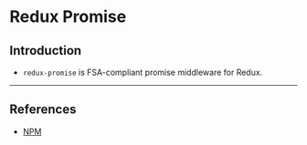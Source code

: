 # Redux Promise

## Introduction

* `redux-promise` is FSA-compliant promise middleware for Redux.

---

## References

* [NPM](https://www.npmjs.com/package/redux-promise)